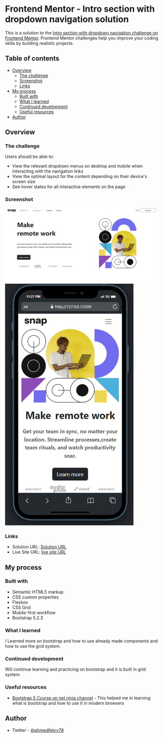 # Frontend Mentor - Intro section with dropdown navigation solution

This is a solution to the [Intro section with dropdown navigation challenge on Frontend Mentor](https://www.frontendmentor.io/challenges/intro-section-with-dropdown-navigation-ryaPetHE5). Frontend Mentor challenges help you improve your coding skills by building realistic projects. 

## Table of contents

- [Overview](#overview)
  - [The challenge](#the-challenge)
  - [Screenshot](#screenshot)
  - [Links](#links)
- [My process](#my-process)
  - [Built with](#built-with)
  - [What I learned](#what-i-learned)
  - [Continued development](#continued-development)
  - [Useful resources](#useful-resources)
- [Author](#author)

## Overview

### The challenge

Users should be able to:

- View the relevant dropdown menus on desktop and mobile when interacting with the navigation links
- View the optimal layout for the content depending on their device's screen size
- See hover states for all interactive elements on the page

### Screenshot

![](./images/Screenshot_2.png)
![](./images/Screenshot_1.png)

### Links

- Solution URL: [Solution URL](https://github.com/ahmedfekry/ahmedfekry.github.io/tree/master/FrontendMentor/intro-section-with-dropdown-navigation-main)
- Live Site URL: [live site URL](https://ahmedfekry.github.io/FrontendMentor/intro-section-with-dropdown-navigation-main/)

## My process

### Built with

- Semantic HTML5 markup
- CSS custom properties
- Flexbox
- CSS Grid
- Mobile-first workflow
- Bootstrap 5.2.3

### What I learned

I Learned more on bootstrap and how to use already made components and how to use the grid system.

### Continued development

Will continue learning and practicing on bootstrap and it is built in grid system.

### Useful resources

- [Bootstrap 5 Course on net ninja channel](https://www.youtube.com/playlist?list=PL4cUxeGkcC9joIM91nLzd_qaH_AimmdAR) - This helped me in learning what is bootstrap and how to use it in modern browsers

## Author

- Twitter - [@ahmedfekry78](https://www.twitter.com/ahmedfekry78)


